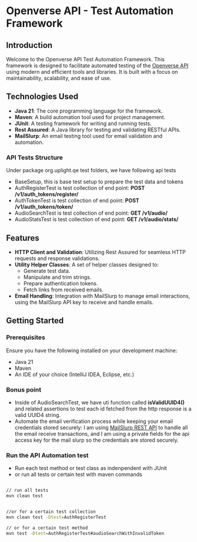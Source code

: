 # Openverse API - Test Automation Framework

## Introduction

Welcome to the Openverse API Test Automation Framework. This framework is designed to facilitate automated testing of the [Openverse API](https://api.openverse.engineering/v1/) using modern and efficient tools and libraries. It is built with a focus on maintainability, scalability, and ease of use. 

## Technologies Used

- **Java 21**: The core programming language for the framework.
- **Maven**: A build automation tool used for project management.
- **JUnit**: A testing framework for writing and running tests.
- **Rest Assured**: A Java library for testing and validating RESTful APIs.
- **MailSlurp**: An email testing tool used for email validation and automation.


### API Tests Structure

Under package org.uplight.qe test folders, we have following api tests
- BaseSetup, this is base test setup to prepare the test data and tokens
- AuthRegisterTest is test collection of end point: **POST /v1/auth_tokens/register/**
- AuthTokenTest is test collection of end point: **POST /v1/auth_tokens/token/** 
- AudioSearchTest is test collection of end point: **GET /v1/audio/**
- AudioStatsTest is test collectiion of end point: **GET /v1/audio/stats/**

## Features

- **HTTP Client and Validation**: Utilizing Rest Assured for seamless HTTP requests and response validations.
- **Utility Helper Classes**: A set of helper classes designed to:
  - Generate test data.
  - Manipulate and trim strings.
  - Prepare authentication tokens.
  - Fetch links from received emails.
- **Email Handling**: Integration with MailSlurp to manage email interactions, using the MailSlurp API key to receive and handle emails.

## Getting Started

### Prerequisites

Ensure you have the following installed on your development machine:
- Java 21
- Maven
- An IDE of your choice (IntelliJ IDEA, Eclipse, etc.)


### Bonus point
- Inside of AudioSearchTest, we have uti function called **isValidUUID4()** and related assertions to test each id fetched from the http response is a valid UUID4 string.
- Automate the email verification process while keeping your email credentials stored securely: I am using [MailSlurp REST API](https://docs.mailslurp.com/api/) to handle all the email receive transactions, and I am using a private fields for the api access key for the mail slurp so the credentials are stored securely.

### Run the API Automation test

- Run each test method or test class as indenpendent with JUnit
- or run all tests or certain test with maven commands
```bash

// run all tests
mvn clean test


//or for a certain test collection
mvn clean test -Dtest=AuthRegisterTest

// or for a certain test method
mvn test -Dtest=AuthRegisterTest#audioSearchWithInvalidToken
